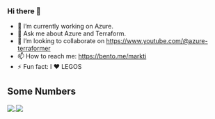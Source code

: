 ### Hi there 👋

- 🔭 I’m currently working on Azure.
- 💬 Ask me about Azure and Terraform.
- 👯 I’m looking to collaborate on https://www.youtube.com/@azure-terraformer
- 📫 How to reach me: https://bento.me/markti
- ⚡ Fun fact: I ❤️ LEGOS
<!-- 
- 🌱 I’m currently learning more about Zonal Resilliency.
- 🤔 I’m looking for help with ...
-->

## Some Numbers

<a href="https://github.com/markti/markti">
<img align="center" src="https://github-readme-stats.vercel.app/api?username=markti&show_icons=true&theme=cobalt" />
</a>
<a href="https://github.com/markti/markti">
<img align="center" src="https://github-readme-stats.vercel.app/api/top-langs/?username=markti&show_icons=true&theme=cobalt&hide=javascript,css" />
</a>
